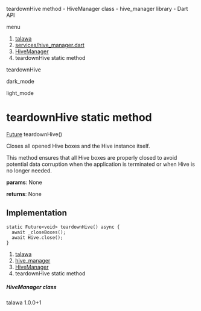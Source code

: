 




teardownHive method - HiveManager class - hive\_manager library - Dart API







menu

1. [talawa](../../index.html)
2. [services/hive\_manager.dart](../../file-___home_harshil_Desktop_open-source_palisadoes_talawa_lib_services_hive_manager/)
3. [HiveManager](../../file-___home_harshil_Desktop_open-source_palisadoes_talawa_lib_services_hive_manager/HiveManager-class.html)
4. teardownHive static method

teardownHive


dark\_mode

light\_mode




# teardownHive static method


[Future](https://api.flutter.dev/flutter/dart-core/Future-class.html)<void>
teardownHive()

Closes all opened Hive boxes and the Hive instance itself.

This method ensures that all Hive boxes are properly closed to avoid potential data corruption
when the application is terminated or when Hive is no longer needed.

**params**:
None

**returns**:
None


## Implementation

```
static Future<void> teardownHive() async {
  await _closeBoxes();
  await Hive.close();
}
```

 


1. [talawa](../../index.html)
2. [hive\_manager](../../file-___home_harshil_Desktop_open-source_palisadoes_talawa_lib_services_hive_manager/)
3. [HiveManager](../../file-___home_harshil_Desktop_open-source_palisadoes_talawa_lib_services_hive_manager/HiveManager-class.html)
4. teardownHive static method

##### HiveManager class





talawa
1.0.0+1






